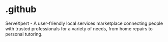 # .github
ServeXpert - A user-friendly local services marketplace connecting people with trusted professionals for a variety of needs, from home repairs to personal tutoring.
